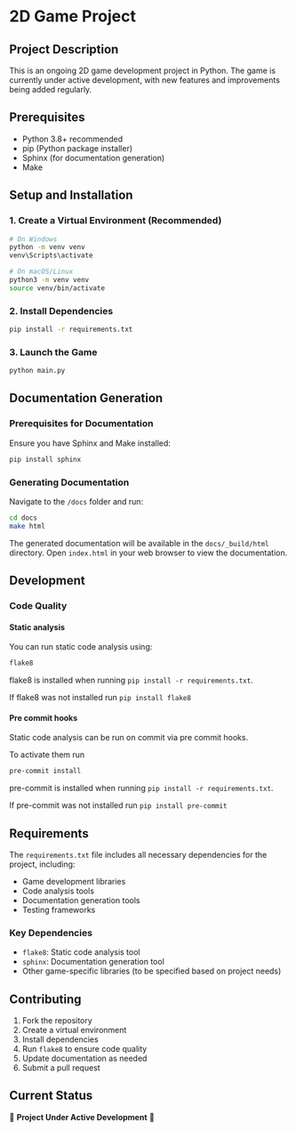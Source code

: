 # 2D Game Project

## Project Description
This is an ongoing 2D game development project in Python. The game is currently under active development, with new features and improvements being added regularly.

## Prerequisites
- Python 3.8+ recommended
- pip (Python package installer)
- Sphinx (for documentation generation)
- Make

## Setup and Installation

### 1. Create a Virtual Environment (Recommended)
```bash
# On Windows
python -m venv venv
venv\Scripts\activate

# On macOS/Linux
python3 -m venv venv
source venv/bin/activate
```

### 2. Install Dependencies
```bash
pip install -r requirements.txt
```

### 3. Launch the Game
```bash
python main.py
```

## Documentation Generation

### Prerequisites for Documentation
Ensure you have Sphinx and Make installed:
```bash
pip install sphinx
```

### Generating Documentation
Navigate to the `/docs` folder and run:
```bash
cd docs
make html
```

The generated documentation will be available in the `docs/_build/html` directory. Open `index.html` in your web browser to view the documentation.

## Development

### Code Quality

#### Static analysis
You can run static code analysis using:
```bash
flake8
```
flake8 is installed when running ```pip install -r requirements.txt```.

If flake8 was not installed run ```pip install flake8```

#### Pre commit hooks

Static code analysis can be run on commit via pre commit hooks.

To activate them run
```bash
pre-commit install
```

pre-commit is installed when running ```pip install -r requirements.txt```.

If pre-commit was not installed run ```pip install pre-commit```

## Requirements
The `requirements.txt` file includes all necessary dependencies for the project, including:
- Game development libraries
- Code analysis tools
- Documentation generation tools
- Testing frameworks

### Key Dependencies
- `flake8`: Static code analysis tool
- `sphinx`: Documentation generation tool
- Other game-specific libraries (to be specified based on project needs)

## Contributing
1. Fork the repository
2. Create a virtual environment
3. Install dependencies
4. Run `flake8` to ensure code quality
5. Update documentation as needed
6. Submit a pull request

## Current Status
:construction: **Project Under Active Development** :construction:
